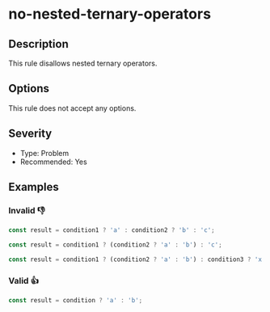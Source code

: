 # no-nested-ternary-operators

## Description

This rule disallows nested ternary operators.

## Options

This rule does not accept any options.

## Severity

- Type: Problem
- Recommended: Yes

## Examples

### **Invalid** 👎

```js
const result = condition1 ? 'a' : condition2 ? 'b' : 'c';
```

```js
const result = condition1 ? (condition2 ? 'a' : 'b') : 'c';
```

```js
const result = condition1 ? (condition2 ? 'a' : 'b') : condition3 ? 'x' : 'y';
```

### **Valid** 👍

```js
const result = condition ? 'a' : 'b';
```
